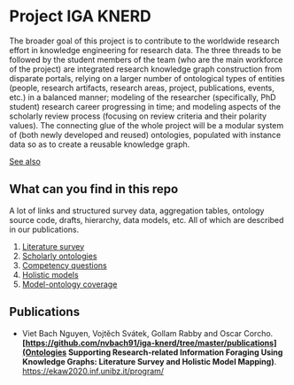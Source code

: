 # Project IGA KNERD

The broader goal of this project is to contribute to the worldwide research effort in knowledge engineering for research data. The three threads to be followed by the student members of the team (who are the main workforce of the project) are integrated research knowledge graph construction from disparate portals, relying on a larger number of ontological types of entities (people, research artifacts, research areas, project, publications, events, etc.) in a balanced manner; modeling of the researcher (specifically, PhD student) research career progressing in time; and modeling aspects of the scholarly review process (focusing on review criteria and their polarity values). The connecting glue of the whole project will be a modular system of (both newly developed and reused) ontologies, populated with instance data so as to create a reusable knowledge graph.

[See also](https://www.researchgate.net/project/KNERD-Knowledge-Engineering-of-Researcher-Data)


## What can you find in this repo

A lot of links and structured survey data, aggregation tables, ontology source code, drafts, hierarchy, data models, etc. All of which are described in our publications.

1. [Literature survey](https://github.com/nvbach91/iga-knerd/tree/master/survey)
1. [Scholarly ontologies](https://github.com/nvbach91/iga-knerd/tree/master/ontologies)
1. [Competency questions](https://github.com/nvbach91/iga-knerd/tree/master/competency-questions)
1. [Holistic models](https://github.com/nvbach91/iga-knerd/tree/master/models)
1. [Model-ontology coverage](https://github.com/nvbach91/iga-knerd/tree/master/coverage)

## Publications
- Viet Bach Nguyen, Vojtěch Svátek, Gollam Rabby and Oscar Corcho. **[https://github.com/nvbach91/iga-knerd/tree/master/publications](Ontologies Supporting Research-related Information Foraging Using Knowledge Graphs: Literature Survey and Holistic Model Mapping)**. https://ekaw2020.inf.unibz.it/program/
